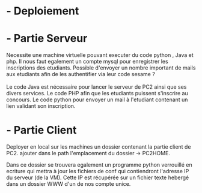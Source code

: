 # - Deploiement

# - Partie Serveur

Necessite une machine virtuelle pouvant executer du code python , Java et php.
Il nous faut egalement un compte mysql pour enregistrer les inscriptions des etudiants.
Possible d'envoyer un nombre important de mails aux etudiants afin de les authentifier via leur code sesame ?
<br/><br/>
Le code Java est nécessaire pour lancer le serveur de PC2 ainsi que ses divers services.
Le code PHP afin que les etudiants puissent s'inscrire au concours.
Le code python pour envoyer un mail à l'etudiant contenant un lien validant son inscription.

# - Partie Client

Deployer en local sur les machines un dossier contenant la partie client de PC2.
ajouter dans le path l'emplacement du dossier -> PC2HOME.

Dans ce dossier se trouvera egalement un programme python verrouillé en ecriture qui mettra à jour les fichiers de conf
qui contiendront l'adresse IP du serveur (de la VM).
Cette IP est récupérée sur un fichier texte hebergé dans un dossier WWW d'un de nos compte unice.
